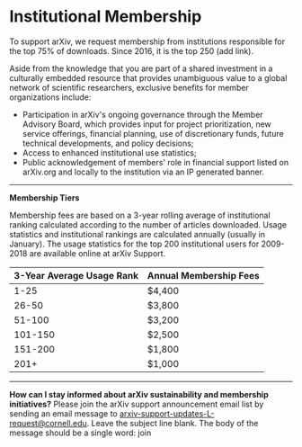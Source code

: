 Institutional Membership
========================

To support arXiv, we request membership from institutions responsible for the top 75% of downloads. Since 2016, it is the top 250 (add link). 

Aside from the knowledge that you are part of a shared investment in a culturally embedded resource that provides unambiguous value to a global network of scientific researchers, exclusive benefits for member organizations include:

   - Participation in arXiv's ongoing governance through the Member Advisory Board, which provides input for project prioritization, new service offerings, financial planning, use of discretionary funds, future technical developments, and policy decisions;
   - Access to enhanced institutional use statistics;
   - Public acknowledgement of members' role in financial support listed on arXiv.org and locally to the institution via an IP generated banner.

---
**Membership Tiers**

Membership fees are based on a 3-year rolling average of institutional ranking calculated according to the number of articles downloaded. Usage statistics and institutional rankings are calculated annually (usually in January). The usage statistics for the top 200 institutional users for 2009-2018 are available online at arXiv Support.

|3-Year Average Usage Rank   |Annual Membership Fees
|-----------------------------|:--------------------|
|1-25|$4,400|
|26-50|$3,800|
|51-100|$3,200|
|101-150|$2,500|
|151-200|$1,800|
|201+|$1,000|

---
**How can I stay informed about arXiv sustainability and membership initiatives?**
Please join the arXiv support announcement email list by sending an email message to arxiv-support-updates-L-request@cornell.edu. Leave the subject line blank. The body of the message should be a single word: join
